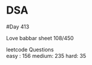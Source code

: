 # DSA

#Day 413

Love babbar sheet
    108/450
    
leetcode Questions   
easy : 156
medium: 235
hard: 35

 
